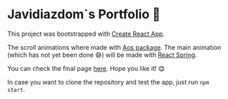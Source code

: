 # Javidiazdom`s Portfolio 🏀

This project was bootstrapped with [Create React App](https://github.com/facebook/create-react-app).

The scroll animations where made with [Aos package](https://michalsnik.github.io/aos/). The main animation (which has not yet been done 😅) will be made with [React Spring](https://www.react-spring.io/).

You can check the final page [here](https://javidiazdom.github.io/portfolio/). Hope you like it! 😋

In case you want to clone the repository and test the app, just run `npm start`.

